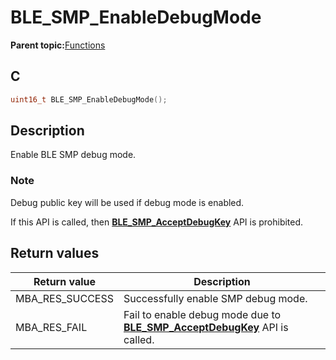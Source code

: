# BLE\_SMP\_EnableDebugMode

**Parent topic:**[Functions](GUID-B4A018ED-CB34-4D52-A7F9-3E7808C43BF8.md)

## C

```c
uint16_t BLE_SMP_EnableDebugMode();
```

## Description

Enable BLE SMP debug mode.

### Note

Debug public key will be used if debug mode is enabled.

If this API is called, then **[BLE\_SMP\_AcceptDebugKey](GUID-EE4B3AAA-E8CE-4C5E-B442-B4916FE11C43.md)** API is prohibited.

## Return values

|Return value|Description|
|------------|-----------|
|MBA\_RES\_SUCCESS|Successfully enable SMP debug mode.|
|MBA\_RES\_FAIL|Fail to enable debug mode due to **[BLE\_SMP\_AcceptDebugKey](GUID-EE4B3AAA-E8CE-4C5E-B442-B4916FE11C43.md)** API is called.|

